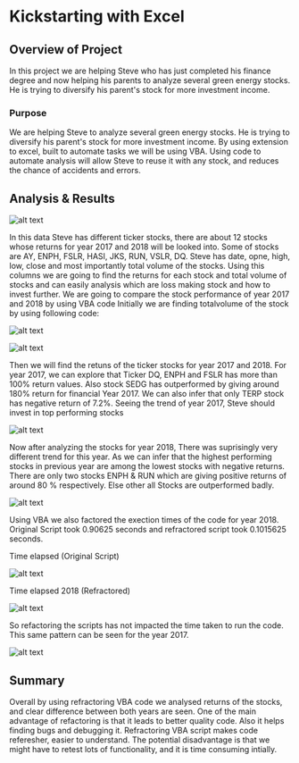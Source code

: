 # Kickstarting with Excel

## Overview of Project

In this project we are helping Steve who has just completed his finance degree and now helping his parents to analyze several green energy stocks. He is trying to diversify his parent's stock for more investment income. 

### Purpose
We are helping Steve to analyze several green energy stocks. He is trying to diversify his parent's stock for more investment income. By using extension to excel, built to automate tasks we will be using VBA. Using code to automate analysis will allow Steve to reuse it with any stock, and reduces the chance of accidents and errors. 


## Analysis & Results


![alt text](Resources/StockEntry.png)

 In this data Steve has different ticker stocks, there are about 12 stocks whose returns for year 2017 and 2018 will be looked into. Some of stocks are AY, ENPH, FSLR, HASI, JKS, RUN, VSLR, DQ. Steve has date, opne, high, low, close and most importantly total volume of the stocks. Using this columns we are going to find the returns for each stock and total volume of stocks and can easily analysis which are loss making stock and how to invest further. We are going to compare the stock performance of year 2017 and 2018 by using VBA code 
 Initially we are finding totalvolume of the stock by using following code:

![alt text](Resources/Code1.png)

![alt text](Resources/code2.png)

 
 Then we will find the retuns of the ticker stocks for year 2017 and 2018. For year 2017, we can explore that Ticker DQ, ENPH and FSLR has more than 100% return values. Also stock SEDG has outperformed by giving around 180% return for financial Year 2017. We can also infer that only TERP stock has negative return of 7.2%. Seeing the trend of year 2017, Steve should invest in top performing stocks 


![alt text](Resources/Returns2017.png)



 Now after analyzing the stocks for year 2018, There was suprisingly very different trend for this year. As we can infer that the highest performing stocks in previous year are among the lowest stocks with negative returns. There are only two stocks ENPH & RUN which are giving positive returns of around 80 % respectively. Else other all Stocks are outperformed badly. 


![alt text](Resources/return.png)

Using VBA we also factored the exection times of the code for year 2018. Original Script took 0.90625 seconds and refractored script took 0.1015625 seconds.

Time elapsed (Original Script)

![alt text](Resources/OriginalScrpt.png)

Time elapsed 2018 (Refractored)

![alt text](Resources/2018time.png)


So refactoring the scripts has not impacted the time taken to run the code. This same pattern can be seen for the year 2017.  


![alt text](Resources/2017time.png)

 ## Summary

 Overall by using refractoring VBA code we analysed returns of the stocks, and clear difference between both years are seen. One of the main advantage of refactoring is that it leads to better quality code. Also it helps finding bugs and debugging it. Refractoring VBA script makes code referesher, easier to understand. The potential disadvantage is that we might have to retest lots of functionality, and it is time consuming intially. 




 
      








